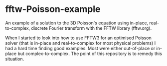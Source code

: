 # fftw-Poisson-example
An example of a solution to the 3D Poisson's equation using in-place, real-to-complex, discrete Fourier transform with the FFTW library (fftw.org).

When I started to look into how to use FFTW3 for an optimised Poisson solver (that is in-place and real-to-complex for most physical problems)
I had a hard time finding good examples. Most were either out-of-place or in-place but complex-to-complex. The point of this repository is to remedy this situation.
